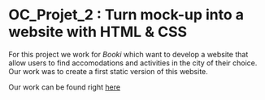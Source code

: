# OC_Projet_2 : Turn mock-up into a website with HTML & CSS

For this project we work for _Booki_ which want to develop a website that allow users to find accomodations and activities in the city of their choice.
Our work was to create a first static version of this website.

Our work can be found right [here](https://toonba.github.io/OC-Projet-2/)
